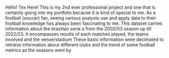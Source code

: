 Hello! Tex Here!
This is my 2nd ever professional project and one that is certainly going into my portfolio because it is kind of special to me.
As a football (soccer) fan, seeing various analysts use and apply data to their football knowledge has always been fascinating to me.
This dataset carries information about the brazilian serie a from the 2002/03 season up till 2022/23.
It encompasses results of each matches played, the teams involved and the venue/stadium
These basic information were decimated to retrieve information about different clubs and the trend of some football metrics as the seasons went by
